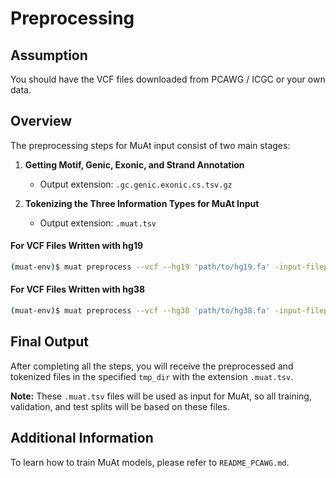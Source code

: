 # Preprocessing

## Assumption
You should have the VCF files downloaded from PCAWG / ICGC or your own data.

## Overview
The preprocessing steps for MuAt input consist of two main stages:

1. **Getting Motif, Genic, Exonic, and Strand Annotation**
   - Output extension: `.gc.genic.exonic.cs.tsv.gz`
   
2. **Tokenizing the Three Information Types for MuAt Input**
   - Output extension: `.muat.tsv`

#### For VCF Files Written with hg19
```bash
(muat-env)$ muat preprocess --vcf --hg19 'path/to/hg19.fa' -input-filepath 'path/to/sample.vcf.gz' 
```

#### For VCF Files Written with hg38
```bash
(muat-env)$ muat preprocess --vcf --hg38 'path/to/hg38.fa' -input-filepath 'path/to/sample.vcf.gz' 
```

## Final Output
After completing all the steps, you will receive the preprocessed and tokenized files in the specified `tmp_dir` with the extension `.muat.tsv`. 

**Note:** These `.muat.tsv` files will be used as input for MuAt, so all training, validation, and test splits will be based on these files.

## Additional Information
To learn how to train MuAt models, please refer to `README_PCAWG.md`.